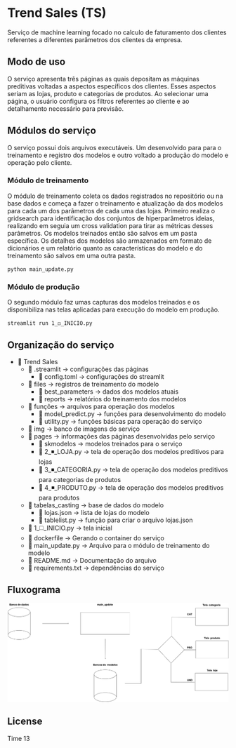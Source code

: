 # Trend Sales (TS)

Serviço de machine learning focado no calculo de faturamento dos clientes referentes a diferentes parâmetros dos clientes da empresa.

## Modo de uso
O serviço apresenta três páginas as quais depositam as máquinas preditivas voltadas a aspectos específicos dos clientes. Esses aspectos seriam as lojas, produto e categorias de produtos. Ao selecionar uma página, o usuário configura os filtros referentes ao cliente e ao detalhamento necessário para previsão. 

## Módulos do serviço

O serviço possui dois arquivos executáveis. Um desenvolvido para para o treinamento e registro dos modelos e outro voltado a produção do modelo e operação pelo cliente. 

### Módulo de treinamento 
O módulo de treinamento coleta os dados registrados no repositório ou na base dados e começa a fazer o treinamento e atualização da dos modelos para cada um dos parâmetros de 
cada uma das lojas. Primeiro realiza o gridsearch para identificação dos conjuntos de hiperparâmetros ideias, realizando em seguia um cross validation para tirar as métricas desses parâmetros. Os modelos treinados então são salvos em um pasta específica. Os detalhes dos modelos são armazenados em formato de dicionários e um relatório quanto as características do modelo e do treinamento são salvos em uma outra pasta.
```
python main_update.py 
```
### Módulo de produção
O segundo módulo faz umas capturas dos modelos treinados e os disponibiliza nas telas aplicadas para execução do modelo em produção.
```
streamlit run 1_◻️_INICIO.py
```

## Organização do serviço
- 📁 Trend Sales
    - 📁 .streamlit -> configurações das páginas
        - 📄 config.toml -> configurações do streamlit
    - 📁 files -> registros de treinamento do modelo
        - 📁 best_parameters -> dados dos modelos atuais
        - 📁 reports -> relatórios do treinamento dos modelos
    - 📁 funções -> arquivos para operação dos modelos
        - 📄 model_predict.py -> funções para desenvolvimento do modelo
        - 📄 utility.py -> funções básicas para operação do serviço
    - 📁 img -> banco de imagens do serviço
    - 📁 pages -> informações das páginas desenvolvidas pelo serviço
        - 📁 skmodelos -> modelos treinados para o serviço
        - 📄 2_◾_LOJA.py -> tela de operação dos modelos preditivos para lojas
        - 📄 3_◾_CATEGORIA.py -> tela de operação dos modelos preditivos para  categorias de produtos
        - 📄 4_◾_PRODUTO.py -> tela de operação dos modelos preditivos para produtos
    - 📁 tabelas_casting -> base de dados do modelo
        - 📄 lojas.json -> lista de lojas do modelo
        - 📄 tablelist.py -> função para criar o arquivo lojas.json    
    - 📄 1_◻️_INICIO.py -> tela inicial
    - 📄 dockerfile -> Gerando o container do serviço
    - 📄 main_update.py -> Arquivo para o módulo de treinamento do modelo
    - 📄 README.md -> Documentação do arquivo
    - 📄 requirements.txt -> dependências do serviço

## Fluxograma
![all txt](img/image.png)
    

## License

Time 13
